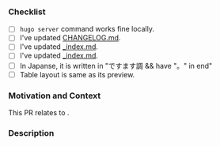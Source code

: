 ### Checklist
- [ ] `hugo server` command works fine locally.
- [ ] I've updated [CHANGELOG.md](CHANGELOG.md).
- [ ] I've updated [_index.md](content/_index.md).
- [ ] I've updated [_index.md](content/_index.md).
- [ ] In Japanse, it is written in "ですます調 && have "。" in end"
- [ ] Table layout is same as its preview.

### Motivation and Context

This PR relates to <issue>.

<!--- Why is this change required? What problem does it solve? -->
<!--- Please describe in detail how you tested your changes. --->

### Description
<!--- Describe your changes in detail -->
